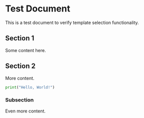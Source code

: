# Test Document

This is a test document to verify template selection functionality.

## Section 1

Some content here.

## Section 2

More content.

```python
print("Hello, World!")
```

### Subsection

Even more content.